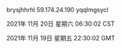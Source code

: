 brysjhhrhl 59.174.24.190 yqqlmgsycl

2021年 11月 20日 星期六 06:30:02 CST

2021年 11月 19日 星期五 22:30:02 GMT
